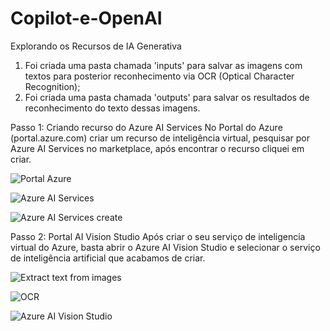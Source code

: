 # Copilot-e-OpenAI

Explorando os Recursos de IA Generativa

1. Foi criada uma pasta chamada 'inputs' para salvar as imagens com textos para posterior reconhecimento via OCR (Optical Character Recognition);
2. Foi criada uma pasta chamada 'outputs' para salvar os resultados de reconhecimento do texto dessas imagens.


Passo 1: Criando recurso do Azure AI Services
No Portal do Azure (portal.azure.com) criar um recurso de inteligência virtual, pesquisar por Azure AI Services no marketplace, após encontrar o recurso cliquei em criar.

![Portal Azure](https://github.com/LeoBerS/Copilot-e-OpenAI/assets/154366315/a4458e03-4773-4b47-b897-1868521f1fd2)

![Azure AI Services](https://github.com/LeoBerS/Copilot-e-OpenAI/assets/154366315/b71e5e44-7e21-4e35-81fd-d6ccad8eb69e)

![Azure AI Services create](https://github.com/LeoBerS/Copilot-e-OpenAI/assets/154366315/0438393b-d638-47ab-8f83-1b50184b486a)

Passo 2: Portal AI Vision Studio
Após criar o seu serviço de inteligencia virtual do Azure, basta abrir o Azure AI Vision Studio e selecionar o serviço de inteligência artificial que acabamos de criar.


![Extract text from images](https://github.com/LeoBerS/Copilot-e-OpenAI/assets/154366315/6bb5c53e-33a4-41ce-8713-031aa141b265)

![OCR](https://github.com/LeoBerS/Copilot-e-OpenAI/assets/154366315/6a086c1a-8f35-4623-bc4b-7778e9523a5c)

![Azure AI Vision Studio](https://github.com/LeoBerS/Copilot-e-OpenAI/assets/154366315/adebf469-ba3e-4720-8c92-879571d96f97)




